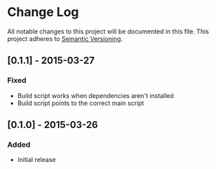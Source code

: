 # Change Log
All notable changes to this project will be documented in this file.
This project adheres to [Semantic Versioning](http://semver.org/).

## [0.1.1] - 2015-03-27
### Fixed
- Build script works when dependencies aren't installed
- Build script points to the correct main script

## [0.1.0] - 2015-03-26
### Added
- Initial release
